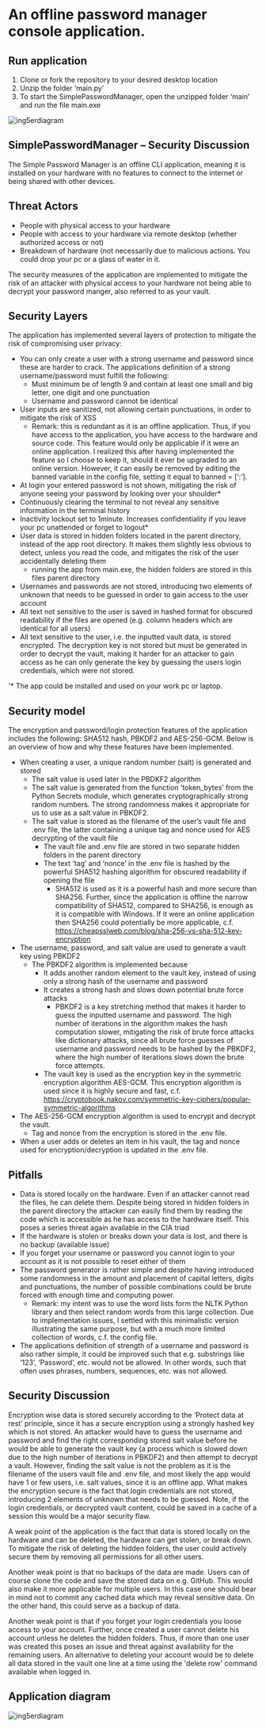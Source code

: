 <!---**An offline password manager console application.**

**Security model:**
My security model is designed to ensure the confidentiality, integrity, and availability (CIA triad) of the application and user data.
I have embedded multiple lower and higher level security layers to ensure CIA.


**Confidentiality (ensure data is kept secret or private)**
- terminal/console is continously cleared, ensuring sensitive information cannot be access by scrolling up the terminal
- when logging in your password is not revealed
- user data is stored in hidden folders 
- user data is stored in parent directory instead of root directory

**Integrity (data is trustworthy and free from tampering)**
- stored user data is hashed or encrypted
- validation of login credentials
- user inputs are sanitized, to mitigate XSS attacks
- exponentially increasing wait times for login, to mitigate e.g. dictionary attacks
- logout after inactivity

**Availability (app must be functioning as it should. Valid users must have access to only their data (principle of least privilege)**
- all points listed under Integrity, except for point one, are also layers of protection against a breach in availability


**CIA triad**
- confidentiality: prevention of loss of access to resources and data
- Integrity: prevention of unauthorized modification of data
- Availability: prevention of unauthorized disclosure of data

![ing5erdiagram](https://github.com/leaand01/simplePasswordManager/blob/master/readmeAppDiagram.drawio.png)
-->


# An offline password manager console application.


## Run application
1.	Clone or fork the repository to your desired desktop location
2.	Unzip the folder ‘main.py’
3.	To start the SimplePasswordManager, open the unzipped folder ‘main’ and run the file main.exe 

![ing5erdiagram](https://github.com/leaand01/simplePasswordManager/blob/master/app_screenshots.png)


## SimplePasswordManager – Security Discussion

The Simple Password Manager is an offline CLI application, meaning it is installed on your hardware with no features to connect to the internet or being shared with other devices. 


## Threat Actors

-	People with physical access to your hardware
-	People with access to your hardware via remote desktop (whether authorized access or not)
-	Breakdown of hardware (not necessarily due to malicious actions. You could drop your pc or a glass of water in it.

The security measures of the application are implemented to mitigate the risk of an attacker with physical access to your hardware not being able to decrypt your password manger, also referred to as your vault.


## Security Layers

The application has implemented several layers of protection to mitigate the risk of compromising user privacy:
- You can only create a user with a strong username and password since these are harder to crack. The applications definition of a strong username/password must fulfill the following:
  - Must minimum be of length 9 and contain at least one small and big letter, one digit and one punctuation
  - Username and password cannot be identical
-	User inputs are sanitized, not allowing certain punctuations, in order to mitigate the risk of XSS
    - Remark: this is redundant as it is an offline application. Thus, if you have access to the application, you have access to the hardware and source code. This feature would only be applicable if it were an online application. I realized this after having implemented the feature so I choose to keep it, should it ever be upgraded to an online version. However, it can easily be removed by editing the banned variable in the config file, setting it equal to banned = [‘:’].
-	At login your entered password is not shown, mitigating the risk of anyone seeing your password by looking over your shoulder*
-	Continuously clearing the terminal to not reveal any sensitive information in the terminal history
-	Inactivity lockout set to 1minute. Increases confidentiality if you leave your pc unattended or forget to logout*
-	User data is stored in hidden folders located in the parent directory, instead of the app root directory. It makes them slightly less obvious to detect, unless you read the code, and mitigates the risk of the user accidentally deleting them
    - running the app from main.exe, the hidden folders are stored in this files parent directory
-	Usernames and passwords are not stored, introducing two elements of unknown that needs to be guessed in order to gain access to the user account
-	All text not sensitive to the user is saved in hashed format for obscured readability if the files are opened (e.g. column headers which are identical for all users)
-	All text sensitive to the user, i.e. the inputted vault data, is stored encrypted. The decryption key is not stored but must be generated in order to decrypt the vault, making it harder for an attacker to gain access as he can only generate the key by guessing the users login credentials, which were not stored.

'* The app could be installed and used on your work pc or laptop.


## Security model

The encryption and password/login protection features of the application includes the following: SHA512 hash, PBKDF2 and AES-256-GCM. Below is an overview of how and why these features have been implemented.
-	When creating a user, a unique random number (salt) is generated and stored
    - The salt value is used later in the PBDKF2 algorithm
    - The salt value is generated from the function ‘token_bytes’ from the Python Secrets module, which generates cryptographically strong random numbers. The strong randomness makes it appropriate for us to use as a salt value in PBKDF2.
    - The salt value is stored as the filename of the user’s vault file and .env file, the latter containing a unique tag and nonce used for AES decrypting of the vault file
      - The vault file and .env file are stored in two separate hidden folders in the parent directory
      - The text ‘tag’ and ‘nonce’ in the .env file is hashed by the powerful SHA512 hashing algorithm for obscured readability if opening the file
        - SHA512 is used as it is a powerful hash and more secure than SHA256. Further, since the application is offline the narrow compatibility of SHA512, compared to SHA256, is enough as it is compatible with Windows. If it were an online application then SHA256 could potentially be more applicable, c.f. https://cheapsslweb.com/blog/sha-256-vs-sha-512-key-encryption
-	The username, password, and salt value are used to generate a vault key using PBKDF2
    - The PBKDF2 algorithm is implemented because
      - It adds another random element to the vault key, instead of using only a strong hash of the username and password
      - It creates a strong hash and slows down potential brute force attacks
        - PBKDF2 is a key stretching method that makes it harder to guess the inputted username and password. The high number of iterations in the algorithm makes the hash computation slower, mitigating the risk of brute force attacks like dictionary attacks, since all brute force guesses of username and password needs to be hashed by the PBKDF2, where the high number of iterations slows down the brute force attempts. 
      - The vault key is used as the encryption key in the symmetric encryption algorithm AES-GCM. This encryption algorithm is used since it is highly secure and fast, c.f. https://cryptobook.nakov.com/symmetric-key-ciphers/popular-symmetric-algorithms
-	The AES-256-GCM encryption algorithm is used to encrypt and decrypt the vault.
    - Tag and nonce from the encryption is stored in the .env file.
-	When a user adds or deletes an item in his vault, the tag and nonce used for encryption/decryption is updated in the .env file. 


## Pitfalls

-	Data is stored locally on the hardware. Even if an attacker cannot read the files, he can delete them. Despite being stored in hidden folders in the parent directory the attacker can easily find them by reading the code which is accessible as he has access to the hardware itself. This poses a series threat again available in the CIA triad
-	If the hardware is stolen or breaks down your data is lost, and there is no backup (available issue)
-	If you forget your username or password you cannot login to your account as it is not possible to reset either of them
-	The password generator is rather simple and despite having introduced some randomness in the amount and placement of capital letters, digits and punctuations, the number of possible combinations could be brute forced with enough time and computing power.
    - Remark: my intent was to use the word lists form the NLTK Python library and then select random words from this large collection. Due to implementation issues, I settled with this minimalistic version illustrating the same purpose, but with a much more limited collection of words, c.f. the config file.
-	The applications definition of strength of a username and password is also rather simple, it could be improved such that e.g. substrings like ‘123’, ‘Password’, etc. would not be allowed. In other words, such that often uses phrases, numbers, sequences, etc. was not allowed.


## Security Discussion

Encryption wise data is stored securely according to the ‘Protect data at rest’ principle, since it has a secure encryption using a strongly hashed key which is not stored. An attacker would have to guess the username and password and find the right corresponding stored salt value before he would be able to generate the vault key (a process which is slowed down due to the high number of iterations in PBKDF2) and then attempt to decrypt a vault. However, finding the salt value is not the problem as it is the filename of the users vault file and .env file, and most likely the app would have 1 or few users, i.e. salt values, since it is an offline app.  What makes the encryption secure is the fact that login credentials are not stored, introducing 2 elements of unknown that needs to be guessed. Note, if the login credentials, or decrypted vault content, could be saved in a cache of a session this would be a major security flaw.

A weak point of the application is the fact that data is stored locally on the hardware and can be deleted, the hardware can get stolen, or break down. To mitigate the risk of deleting the hidden folders, the user could actively secure them by removing all permissions for all other users.

Another weak point is that no backups of the data are made. Users can of course clone the code and save the stored data on e.g. GitHub. This would also make it more applicable for multiple users. In this case one should bear in mind not to commit any cached data which may reveal sensitive data. On the other hand, this could serve as a backup of data.

Another weak point is that if you forget your login credentials you loose access to your account. Further, once created a user cannot delete his account unless he deletes the hidden folders. Thus, if more than one user was created this poses an issue and threat against availability for the remaining users. An alternative to deleting your account would be to delete all data stored in the vault one line at a time using the 'delete row' command available when logged in.


## Application diagram
![ing5erdiagram](https://github.com/leaand01/simplePasswordManager/blob/master/new_appDiagram.drawio.png)


